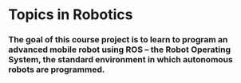 # Topics in Robotics
### The goal of this course project is to learn to program an advanced mobile robot using ROS – the Robot Operating System, the standard environment in which autonomous robots are programmed.
